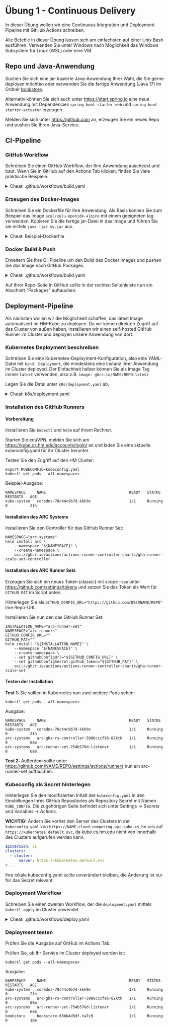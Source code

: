 # Übung 1 - Continuous Delivery

In dieser Übung wollen wir eine Continuous Integration und Deployment Pipeline mit GitHub Actions schreiben.

Alle Befehle in dieser Übung lassen sich am einfachsten auf einer Unix Bash ausführen.
Verwenden Sie unter Windows nach Möglichkeit das Windows Subsystem für Linux (WSL) oder eine VM.

## Repo und Java-Anwendung

Suchen Sie sich eine jar-basierte Java-Anwendung Ihrer Wahl, die Sie gerne deployen möchten
oder verwenden Sie die fertige Anwendung (Java 17) im Ordner [bookstore](bookstore).

Alternativ können Sie sich auch unter https://start.spring.io eine neue Anwendung 
mit Dependencies `spring-boot-starter-web` und `spring-boot-starter-actuator` erzeugen.

Melden Sie sich unter https://github.com an, erzeugen Sie ein neues Repo und pushen Sie Ihren Java-Service.

## CI-Pipeline

### GitHub Workflow

Schreiben Sie einen GitHub Workflow, der Ihre Anwendung auscheckt und baut.
Wenn Sie in GitHub auf den Actions Tab klicken, finden Sie viele praktische Beispiele.

<details>
<summary>Cheat: .github/workflows/build.yaml</summary>

```yaml
name: Java CI with Maven
on:
  push:
    branches: [ "main" ]
jobs:
  build:
    runs-on: ubuntu-latest
    steps:
      - name: Checkout
        uses: actions/checkout@v4

      - name: Set up JDK 17
        uses: actions/setup-java@v3
        with:
          java-version: '17'
          distribution: 'zulu'
          cache: maven

      - name: Build with Maven
        run: ./mvnw -B package --file pom.xml
```
</details>

### Erzeugen des Docker-Images

Schreiben Sie ein Dockerfile für Ihre Anwendung.
Als Basis können Sie zum Beispiel das Image `azul/zulu-openjdk-alpine` mit einem geeigneten tag verwenden.
Kopieren Sie die fertige jar-Datei in das Image und führen Sie sie mittels `java -jar my.jar` aus.

<details>
<summary>Cheat: Beispiel-Dockerfile</summary>

```Dockerfile
FROM azul/zulu-openjdk-alpine:17-latest
COPY target/bookstore-*.jar bookstore.jar
ENTRYPOINT [ "java", "-jar", "/bookstore.jar" ]
```
</details>

### Docker Build & Push

Erweitern Sie Ihre CI-Pipeline um den Build des Docker Images und pushen Sie das Image nach GitHub Packages.

<details>
<summary>Cheat: .github/workflows/build.yaml</summary>

```yaml
env:
  REGISTRY: ghcr.io
  IMAGE_NAME: ${{ github.repository }}

jobs:
  build:
    runs-on: ubuntu-latest
    # Pushing to GitHub packages requires extra permissions
    permissions:
      contents: read
      packages: write
      id-token: write
  steps:
    # ... Previous build steps ...

    - name: Set up Docker Buildx
      uses: docker/setup-buildx-action@v3

    - name: Log into registry ${{ env.REGISTRY }}
      if: github.event_name != 'pull_request'
      uses: docker/login-action@v3
      with:
        registry: ${{ env.REGISTRY }}
        username: ${{ github.actor }}
        password: ${{ secrets.GITHUB_TOKEN }}

    - name: Build and push Docker image
      id: build-and-push
      uses: docker/build-push-action@v5
      with:
        context: .
        push: ${{ github.event_name != 'pull_request' }}
        tags: ${{ env.REGISTRY }}/${{ env.IMAGE_NAME }}:latest
        cache-from: type=gha
        cache-to: type=gha,mode=max
```
</details>

Auf Ihrer Repo-Seite in GitHub sollte in der rechten Seitenleiste nun ein Abschnitt "Packages" auftauchen.


## Deployment-Pipeline

Als nächsten wollen wir die Möglichkeit schaffen, das latest Image automatisiert im HM-Kube zu deployen.
Da wir keinen direkten Zugriff auf das Cluster von außen haben, installieren wir einen self-hosted 
GitHub Runner im Cluster und deployen unsere Anwendung von dort.

### Kubernetes Deployment beschreiben

Schreiben Sie eine Kubernetes-Deployment-Konfiguration, also eine YAML-Datei mit `kind: Deployment`,
die mindestens eine Instanz Ihrer Anwendung im Cluster deployed. Der Einfachheit halber können Sie als
Image Tag immer `latest` verwenden, also z.B. `image: ghcr.io/NAME/REPO:latest`

Legen Sie die Datei unter `k8s/deployment.yaml` ab.

<details>
<summary>Cheat: k8s/deployment.yaml</summary>

```yaml
apiVersion: apps/v1
kind: Deployment
metadata:
  name: bookstore
  labels:
    app: bookstore
spec:
  replicas: 1
  selector:
    matchLabels:
      app: bookstore
  strategy:
    type: RollingUpdate
  revisionHistoryLimit: 10
  template:
    metadata:
      labels:
        app: bookstore
    spec:
      restartPolicy: Always
      containers:
        - name: bookstore
          image: ghcr.io/0xqab/cloud-computing-bookstore:latest
          imagePullPolicy: IfNotPresent
          startupProbe:
            httpGet:
              path: /actuator/health/readiness
              port: 8080
            periodSeconds: 1
            failureThreshold: 300
          readinessProbe:
            httpGet:
              path: /actuator/health/readiness
              port: 8080
            periodSeconds: 2
            failureThreshold: 5
          livenessProbe:
            httpGet:
              path: /actuator/health/liveness
              port: 8080
            periodSeconds: 10
            failureThreshold: 3
          ports:
            - name: http
              containerPort: 8080
          resources:
            limits:
              memory: 1024Mi
            requests:
              cpu: 250m
              memory: 512Mi
```
</details>


### Installation des GitHub Runners

#### Vorbereitung

Installieren Sie `kubectl` und `helm` auf ihrem Rechner.

Starten Sie eduVPN, melden Sie sich am https://kube.cs.hm.edu/accounts/login/ an und laden Sie eine aktuelle
kubeconfig.yaml für ihr Cluster herunter.

Testen Sie den Zugriff auf den HM Cluster:
```shell
export KUBECONFIG=kubeconfig.yaml
kubectl get pods --all-namespaces
```
Beispiel-Ausgabe:
```text
NAMESPACE     NAME                                     READY   STATUS    RESTARTS   AGE
kube-system   coredns-78c44c9b7d-kkh9x                 1/1     Running   0          21h
```

#### Installation des ARC Systems

Installieren Sie den Controller für das GitHub Runner Set:
```shell
NAMESPACE="arc-systems"
helm install arc \
    --namespace "${NAMESPACE}" \
    --create-namespace \
    oci://ghcr.io/actions/actions-runner-controller-charts/gha-runner-scale-set-controller
```

#### Installation des ARC Runner Sets

Erzeugen Sie sich ein neues Token (classic) mit scope `repo` unter https://github.com/settings/tokens
und setzen Sie das Token als Wert für `GITHUB_PAT` im Script unten.

Hinterlegen Sie als `GITHUB_CONFIG_URL="https://github.com/USERNAME/REPO"` ihre Repo-URL.

Installieren Sie nun den das GitHub Runner Set:
```shell
INSTALLATION_NAME="arc-runner-set"
NAMESPACE="arc-runners"
GITHUB_CONFIG_URL=""
GITHUB_PAT=""
helm install "${INSTALLATION_NAME}" \
    --namespace "${NAMESPACE}" \
    --create-namespace \
    --set githubConfigUrl="${GITHUB_CONFIG_URL}" \
    --set githubConfigSecret.github_token="${GITHUB_PAT}" \
    oci://ghcr.io/actions/actions-runner-controller-charts/gha-runner-scale-set
```

#### Testen der Installation

**Test 1:** Sie sollten in Kubernetes nun zwei weitere Pods sehen:
```shell
kubectl get pods --all-namespaces
```
Ausgabe:
```text
NAMESPACE     NAME                                     READY   STATUS    RESTARTS   AGE
kube-system   coredns-78c44c9b7d-kkh9x                 1/1     Running   0          21h
arc-systems   arc-gha-rs-controller-5996cccf95-82ktk   1/1     Running   0          68m
arc-systems   arc-runner-set-754b578d-listener         1/1     Running   0          68m
```

**Test 2:** Außerdem sollte unter https://github.com/NAME/REPO/settings/actions/runners
nun ein arc-runner-set auftauchen.

### Kubeconfig als Secret hinterlegen
Hinterlegen Sie den modifizierten Inhalt der `kubeconfig.yaml` in den Einstellungen Ihres 
GitHub Repositories als Repository Secret mit Namen `KUBE_CONFIG`.
Die zugehörigen Seite befindet sich unter Settings -> Secrets and Variables -> Actions.

**WICHTIG:** Ändern Sie vorher den Server des Clusters in der `kubeconfig.yaml`
von `https://NAME-cloud-computing.api.kube.cs.hm.edu` auf `https://kubernetes.default.svc`,
da kube.cs.hm.edu nicht von innerhalb des Clusters aufgerufen werden kann.
```yaml
apiVersion: v1
clusters:
  - cluster:
      server: https://kubernetes.default.svc
# ...
```
Ihre lokale kubeconfig.yaml sollte unverändert bleiben, die Änderung ist nur für das Secret relevant.


### Deployment Workflow

Schreiben Sie einen zweiten Workflow, der die `deployment.yaml` mittels `kubectl apply` im Cluster anwendet.

<details>
<summary>Cheat: .github/workflows/deploy.yaml</summary>

```yaml
name: Deploy on HM-Kube

on:
  workflow_dispatch:

jobs:
  deploy:
    runs-on: arc-runner-set

    steps:
      - name: Checkout
        uses: actions/checkout@v4

      - name: Setup kubectl
        uses: azure/setup-kubectl@v3

      - name: Setup kubeconfig
        run: |
          echo '${{ secrets.KUBE_CONFIG }}' > kubeconfig.yaml
          chmod 600 kubeconfig.yaml

      - name: Apply kubernetes files
        env:
          KUBECONFIG: kubeconfig.yaml
        run: |
          kubectl apply -f k8s/deployment.yaml

      - name: Post kubeconfig
        if: always()
        run: rm -f kubeconfig.yaml
```
</details>

### Deployment testen

Prüfen Sie die Ausgabe auf GitHub im Actions Tab.

Prüfen Sie, ob Ihr Service im Cluster deployed worden ist:
```shell
kubectl get pods --all-namespaces
```
Ausgabe:
```text
NAMESPACE     NAME                                     READY   STATUS    RESTARTS   AGE
kube-system   coredns-78c44c9b7d-kkh9x                 1/1     Running   0          21h
arc-systems   arc-gha-rs-controller-5996cccf95-82ktk   1/1     Running   0          68m
arc-systems   arc-runner-set-754b578d-listener         1/1     Running   0          68m
bookstore     bookstore-68bb4d5df-tw7c9                1/1     Running   0          10m
```
